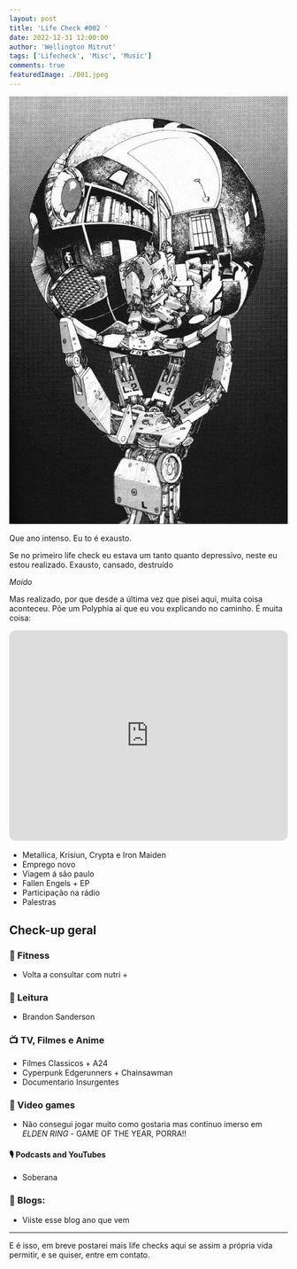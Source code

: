 ```yaml
---
layout: post
title: 'Life Check #002 '
date: 2022-12-31 12:00:00
author: 'Wellington Mitrut'
tags: ['Lifecheck', 'Misc', 'Music']
comments: true
featuredImage: ./001.jpeg
---
```


![ Katsuhiro Otomo’s homage to the classic MC Escher artwork.](./001.jpeg)

Que ano intenso. Eu to é exausto.

Se no primeiro life check eu estava um tanto quanto depressivo, neste eu estou realizado. Exausto, cansado, destruído

_Moído_

Mas realizado, por que desde a última vez que pisei aqui, muita coisa aconteceu. Põe um Polyphia aí que eu vou explicando no caminho. É muita coisa:

<iframe style="border-radius:12px" src="https://open.spotify.com/embed/album/1BJtoy1VgHMMvotBwvylJ5?utm_source=generator" width="100%" height="380" frameBorder="0" allowfullscreen="" allow="autoplay; clipboard-write; encrypted-media; fullscreen; picture-in-picture" loading="lazy"></iframe>

- Metallica, Krisiun, Crypta e Iron Maiden
- Emprego novo
- Viagem á são paulo
- Fallen Engels + EP
- Participação na rádio
- Palestras

## Check-up geral

### 💪 Fitness

- Volta a consultar com nutri +

### 📖 Leitura

- Brandon Sanderson

### 📺 TV, Filmes e Anime

- Filmes Classicos + A24
- Cyperpunk Edgerunners + Chainsawman
- Documentario Insurgentes

### 👾 Video games

- Não consegui jogar muito como gostaria mas continuo imerso em _ELDEN RING_ - GAME OF THE YEAR, PORRA!!

#### 🎙 Podcasts and YouTubes

- Soberana

### 📝 Blogs:

- Viiste esse blog ano que vem

---

E é isso, em breve postarei mais life checks aqui se assim a própria vida permitir, e se quiser, entre em contato.
